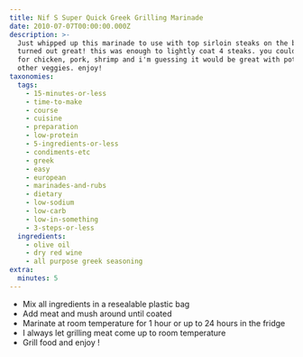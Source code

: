 ```yaml
---
title: Nif S Super Quick Greek Grilling Marinade
date: 2010-07-07T00:00:00.000Z
description: >-
  Just whipped up this marinade to use with top sirloin steaks on the bbq and it
  turned out great! this was enough to lightly coat 4 steaks. you could use this
  for chicken, pork, shrimp and i'm guessing it would be great with potatoes and
  other veggies. enjoy!
taxonomies:
  tags:
    - 15-minutes-or-less
    - time-to-make
    - course
    - cuisine
    - preparation
    - low-protein
    - 5-ingredients-or-less
    - condiments-etc
    - greek
    - easy
    - european
    - marinades-and-rubs
    - dietary
    - low-sodium
    - low-carb
    - low-in-something
    - 3-steps-or-less
  ingredients:
    - olive oil
    - dry red wine
    - all purpose greek seasoning
extra:
  minutes: 5
---
```

 - Mix all ingredients in a resealable plastic bag
 - Add meat and mush around until coated
 - Marinate at room temperature for 1 hour or up to 24 hours in the fridge
 - I always let grilling meat come up to room temperature
 - Grill food and enjoy !
